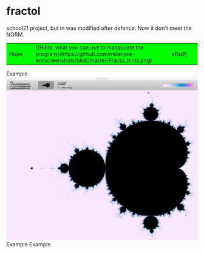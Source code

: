 # fractol
school21 project, but in was modified after defence. Now it don't meet the NORM.

<table style="background-color:#00FF00">
  <tr>
    <td style="width:200px">
     Hope
    </td>
    <td style="width:600px">
      ![Hints: what you can use to manipulate the program](https://github.com/mdenyse-en/screenshots/blob/master/Fracto_hints.png)
    </td>
    <td style="width:200px">
     sflsdfj
    </td>
  </tr>
</table>

Example      ![Program window](https://github.com/mdenyse-en/screenshots/blob/master/Fracto_main_window.png)  Example
Example
